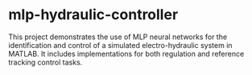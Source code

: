 # mlp-hydraulic-controller
This project demonstrates the use of MLP neural networks for the identification and control of a simulated electro-hydraulic system in MATLAB. It includes implementations for both regulation and reference tracking control tasks.
